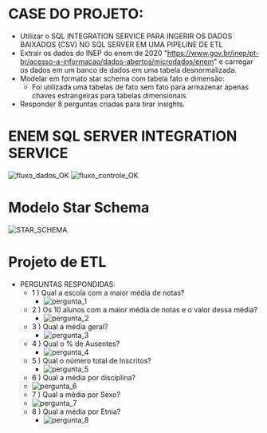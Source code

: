 # CASE DO PROJETO: 
  - Utilizar o SQL INTEGRATION SERVICE PARA INGERIR OS DADOS BAIXADOS (CSV) NO SQL SERVER EM UMA PIPELINE DE ETL
  - Extrair os dados do INEP do enem de 2020 "https://www.gov.br/inep/pt-br/acesso-a-informacao/dados-abertos/microdados/enem" e carregar os dados em um banco de dados em uma tabela desnormalizada.
  - Modelar em formato star schema com tabela fato e dimensão:
    - Foi utilizada uma tabelas de fato sem fato para armazenar apenas chaves estrangeiras para tabelas dimensionais
  - Responder 8 perguntas criadas para tirar insights.


# ENEM SQL SERVER INTEGRATION SERVICE
![fluxo_dados_OK](https://github.com/user-attachments/assets/30e3113b-53de-488b-bc72-18cf8837d166)
![fluxo_controle_OK](https://github.com/user-attachments/assets/7167a2bc-72d3-4db6-a70c-a0d86b743d28)

# Modelo Star Schema
![STAR_SCHEMA](https://github.com/user-attachments/assets/580ccf5a-412a-4d4e-b230-f04f3e2e60ad)

# Projeto de ETL
  - PERGUNTAS RESPONDIDAS:
    - 1 ) Qual a escola com a maior média de notas?
      - ![pergunta_1](https://github.com/user-attachments/assets/9a65ed6b-28b9-4679-b9bb-bf8a6091e627)
    - 2 ) Os 10 alunos com a maior média de notas e o valor dessa média?
      - ![pergunta_2](https://github.com/user-attachments/assets/52962629-3b81-4e5a-9e23-d97814346110)
    - 3 ) Qual a média geral?
      - ![pergunta_3](https://github.com/user-attachments/assets/7486dc19-7527-47c5-b1fc-4d23ea0b7800)
    - 4 ) Qual o % de Ausentes?
       - ![pergunta_4](https://github.com/user-attachments/assets/ef8068bf-bac7-41c5-b853-0b1afec677a6)
    - 5 ) Qual o número total de Inscritos?
      - ![pergunta_5](https://github.com/user-attachments/assets/40e521b0-ba7d-412b-bdda-d33dcf9a65f5)
    - 6 ) Qual a média por disciplina?
     - ![pergunta_6](https://github.com/user-attachments/assets/80fe0df2-5b43-4d0f-a77e-a8e180884ce3)
    - 7 ) Qual a média por Sexo?
     - ![pergunta_7](https://github.com/user-attachments/assets/f30a7814-6f0c-4a8f-9a1f-b87e45bc4449)
    - 8 ) Qual a média por Etnia?
      - ![pergunta_8](https://github.com/user-attachments/assets/afc01bbf-2653-4a61-b5bf-45ecf53ffe8b)
   


